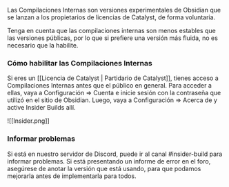 Las Compilaciones Internas son versiones experimentales de Obsidian que se lanzan a los propietarios de licencias de Catalyst, de forma voluntaria.

Tenga en cuenta que las compilaciones internas son menos estables que las versiones públicas, por lo que si prefiere una versión más fluida, no es necesario que la habilite.

### Cómo habilitar las Compilaciones Internas 

Si eres un [[Licencia de Catalyst | Partidario de Catalyst]], tienes acceso a Compilaciones Internas antes que el público en general. Para acceder a ellas, vaya a Configuración => Cuenta e inicie sesión con la contraseña que utilizó en el sitio de Obsidian. Luego, vaya a Configuración => Acerca de y active Insider Builds allí.

![[Insider.png]]

### Informar problemas

Si está en nuestro servidor de Discord, puede ir al canal #insider-build para informar problemas. Si está presentando un informe de error en el foro, asegúrese de anotar la versión que está usando, para que podamos mejorarla antes de implementarla para todos.
